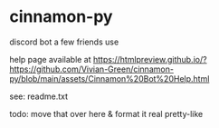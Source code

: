# cinnamon-py
discord bot a few friends use

help page available at https://htmlpreview.github.io/?https://github.com/Vivian-Green/cinnamon-py/blob/main/assets/Cinnamon%20Bot%20Help.html

see: readme.txt



todo: move that over here & format it real pretty-like
